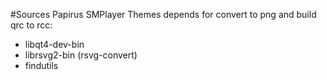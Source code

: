 #Sources Papirus SMPlayer Themes
depends for convert to png and build qrc to rcc:
- libqt4-dev-bin
- librsvg2-bin (rsvg-convert)
- findutils
